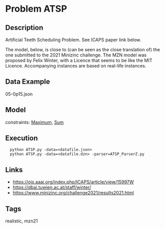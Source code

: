 # Problem ATSP
## Description
Artificial Teeth Scheduling Problem.
See ICAPS paper link below.

The model, below, is close to (can be seen as the close translation of) the one submitted to the 2021 Minizinc challenge.
The MZN model was proposed by Felix Winter, with a Licence that seems to be like the MIT Licence.
Accompanying instances are based on real-life instances.

## Data Example
  05-0p15.json

## Model
  constraints: [Maximum](http://pycsp.org/documentation/constraints/Maximum), [Sum](http://pycsp.org/documentation/constraints/Sum)

## Execution
```
  python ATSP.py -data=<datafile.json>
  python ATSP.py -data=<datafile.dzn> -parser=ATSP_ParserZ.py
```

## Links
  - https://ojs.aaai.org/index.php/ICAPS/article/view/15997W
  - https://dbai.tuwien.ac.at/staff/winter/
  - https://www.minizinc.org/challenge2021/results2021.html

## Tags
  realistic, mzn21
